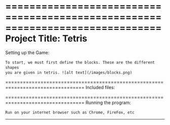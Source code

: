 ==============================================================================
Project Title: Tetris
=================================================================================
Setting up the Game:

	To start, we must first define the blocks. These are the different shapes 
	you are given in tetris. ![alt text](/images/blocks.png) 
=================================================================================
Included files: 



=================================================================================
Running the program: 

	Run on your internet browser such as Chrome, FireFox, etc
--------------------------------------------------
